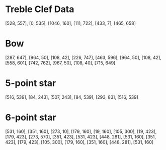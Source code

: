 # Treble Clef Data

[528, 557],
[0, 535],
[1046, 160],
[111, 722],
[433, 7],
[465, 658]

# Bow 
[287, 647],
[964, 50],
[108, 42],
[226, 747],
[463, 596],
[964, 50],
[108, 42],
[558, 601],
[742, 762],
[967, 50],
[108, 40],
[715, 649]

# 5-point star

[516, 539],
[84, 243],
[507, 243],
[84, 539],
[293, 83],
[516, 539]

# 6-point star

[531, 160],
[351, 160],
[273, 10],
[179, 160],
[19, 160],
[105, 300],
[19, 423],
[179, 423],
[273, 570],
[351, 423],
[531, 423],
[448, 281],
[531, 160],
[351, 423],
[179, 423],
[105, 300],
[179, 160],
[351, 160],
[448, 281],
[531, 160]
